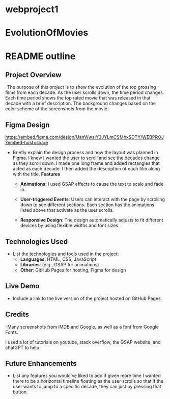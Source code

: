 # webproject1
# EvolutionOfMovies

# README outline

## **Project Overview**

-The purpose of this project is to show the evolution of the top grossing films from each decade. As the user scrolls down, the time period changes. Each time period shows the top rated movie that was released in that decade with a brief description. The background changes based on the color scheme of the screenshots from the movie. 


## **Figma Design**

https://embed.figma.com/design/UanWwsIY3JYLmCSMhxSDTY/WEBPROJ?embed-host=share
- Briefly explain the design process and how the layout was planned in Figma.
I knew I wanted the user to scroll and see the decades change as they scroll down. I made one long frame and added rectangles that acted as each decade. I then added the description of each film along with the title. 
**Features**

  - **Animations**: I used GSAP effects to cause the text to scale and fade in. 

  - **User-triggered Events**: Users can interact with the page by scrolling down to see different sections. Each section has the animations listed above that activate as the user scrolls.

  - **Responsive Design**: The design automatically adjusts to fit different devices by using flexible widths and font sizes. 


## **Technologies Used**

- List the technologies and tools used in the project:
    - **Languages**: HTML, CSS, JavaScript
    - **Libraries**: (e.g., GSAP for animations)
    - **Other**: GitHub Pages for hosting, Figma for design

## **Live Demo**

- Include a link to the live version of the project hosted on GitHub Pages.



## **Credits**

-Many screenshots from iMDB and Google, as well as a font from Google Fonts. 

I used a lot of tutorials on youtube, stack overflow, the GSAP website, and chatGPT to help



## **Future Enhancements**

- List any features you would’ve liked to add if given more time
I wanted there to be a horizontal timeline floating as the user scrolls so that if the user wants to jump to a specific decade, they can just by pressing that button. 
